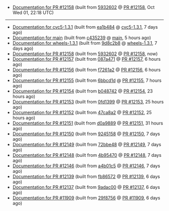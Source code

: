 

* [Documentation for PR #12158](docs-pr12158/) (built from [5932602](https://github.com/cvc5/cvc5/commit/5932602) @ [PR #12158](https://github.com/cvc5/cvc5/pull/12158), Oct Wed 01, 22:18 UTC)

***


* [Documentation for cvc5-1.3.1](docs-cvc5-1.3.1/) (built from [ea1b484](https://github.com/cvc5/cvc5/commit/ea1b484) @ [cvc5-1.3.1](https://github.com/cvc5/cvc5/tree/cvc5-1.3.1), 7 days ago)
* [Documentation for main](docs-main/) (built from [c435239](https://github.com/cvc5/cvc5/commit/c435239) @ [main](https://github.com/cvc5/cvc5/tree/main), 5 hours ago)
* [Documentation for wheels-1.3.1](docs-wheels-1.3.1/) (built from [9d8c2b8](https://github.com/cvc5/cvc5/commit/9d8c2b8) @ [wheels-1.3.1](https://github.com/cvc5/cvc5/tree/wheels-1.3.1), 7 days ago)
* [Documentation for PR #12158](docs-pr12158/) (built from [5932602](https://github.com/cvc5/cvc5/commit/5932602) @ [PR #12158](https://github.com/cvc5/cvc5/pull/12158), now)
* [Documentation for PR #12157](docs-pr12157/) (built from [087a471](https://github.com/cvc5/cvc5/commit/087a471) @ [PR #12157](https://github.com/cvc5/cvc5/pull/12157), 6 hours ago)
* [Documentation for PR #12156](docs-pr12156/) (built from [f7261a2](https://github.com/cvc5/cvc5/commit/f7261a2) @ [PR #12156](https://github.com/cvc5/cvc5/pull/12156), 6 hours ago)
* [Documentation for PR #12155](docs-pr12155/) (built from [6bbcd1d](https://github.com/cvc5/cvc5/commit/6bbcd1d) @ [PR #12155](https://github.com/cvc5/cvc5/pull/12155), 7 hours ago)
* [Documentation for PR #12154](docs-pr12154/) (built from [b048742](https://github.com/cvc5/cvc5/commit/b048742) @ [PR #12154](https://github.com/cvc5/cvc5/pull/12154), 23 hours ago)
* [Documentation for PR #12153](docs-pr12153/) (built from [0fd1399](https://github.com/cvc5/cvc5/commit/0fd1399) @ [PR #12153](https://github.com/cvc5/cvc5/pull/12153), 25 hours ago)
* [Documentation for PR #12152](docs-pr12152/) (built from [47ca8a2](https://github.com/cvc5/cvc5/commit/47ca8a2) @ [PR #12152](https://github.com/cvc5/cvc5/pull/12152), 25 hours ago)
* [Documentation for PR #12151](docs-pr12151/) (built from [d0a9889](https://github.com/cvc5/cvc5/commit/d0a9889) @ [PR #12151](https://github.com/cvc5/cvc5/pull/12151), 31 hours ago)
* [Documentation for PR #12150](docs-pr12150/) (built from [9245158](https://github.com/cvc5/cvc5/commit/9245158) @ [PR #12150](https://github.com/cvc5/cvc5/pull/12150), 7 days ago)
* [Documentation for PR #12149](docs-pr12149/) (built from [72bbe48](https://github.com/cvc5/cvc5/commit/72bbe48) @ [PR #12149](https://github.com/cvc5/cvc5/pull/12149), 7 days ago)
* [Documentation for PR #12148](docs-pr12148/) (built from [4b95470](https://github.com/cvc5/cvc5/commit/4b95470) @ [PR #12148](https://github.com/cvc5/cvc5/pull/12148), 7 days ago)
* [Documentation for PR #12146](docs-pr12146/) (built from [a4b01c5](https://github.com/cvc5/cvc5/commit/a4b01c5) @ [PR #12146](https://github.com/cvc5/cvc5/pull/12146), 7 days ago)
* [Documentation for PR #12139](docs-pr12139/) (built from [fb86572](https://github.com/cvc5/cvc5/commit/fb86572) @ [PR #12139](https://github.com/cvc5/cvc5/pull/12139), 6 days ago)
* [Documentation for PR #12137](docs-pr12137/) (built from [9adac00](https://github.com/cvc5/cvc5/commit/9adac00) @ [PR #12137](https://github.com/cvc5/cvc5/pull/12137), 6 days ago)
* [Documentation for PR #11909](docs-pr11909/) (built from [29f8756](https://github.com/cvc5/cvc5/commit/29f8756) @ [PR #11909](https://github.com/cvc5/cvc5/pull/11909), 6 days ago)
